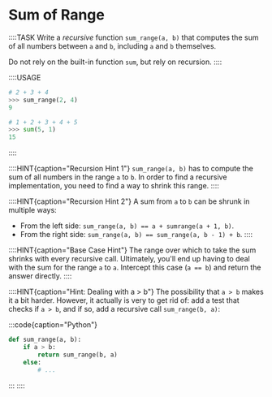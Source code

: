 # Sum of Range

::::TASK
Write a *recursive* function `sum_range(a, b)` that computes the sum of all numbers between `a` and `b`, including `a` and `b` themselves.

Do not rely on the built-in function `sum`, but rely on recursion.
::::

::::USAGE

```python
# 2 + 3 + 4
>>> sum_range(2, 4)
9

# 1 + 2 + 3 + 4 + 5
>>> sum(5, 1)
15
```

::::

::::HINT{caption="Recursion Hint 1"}
`sum_range(a, b)` has to compute the sum of all numbers in the range `a` to `b`.
In order to find a recursive implementation, you need to find a way to shrink this range.
::::

::::HINT{caption="Recursion Hint 2"}
A sum from `a` to `b` can be shrunk in multiple ways:

* From the left side: `sum_range(a, b) == a + sumrange(a + 1, b)`.
* From the right side: `sum_range(a, b) == sum_range(a, b - 1) + b`.
::::

::::HINT{caption="Base Case Hint"}
The range over which to take the sum shrinks with every recursive call.
Ultimately, you'll end up having to deal with the sum for the range `a` to `a`.
Intercept this case (`a == b`) and return the answer directly.
::::

::::HINT{caption="Hint: Dealing with a > b"}
The possibility that `a > b` makes it a bit harder.
However, it actually is very to get rid of: add a test that checks if `a > b`, and if so, add a recursive call `sum_range(b, a)`:

:::code{caption="Python"}

```python
def sum_range(a, b):
    if a > b:
        return sum_range(b, a)
    else:
        # ...
```

:::
::::
